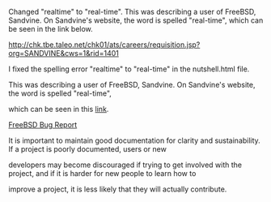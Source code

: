 Changed "realtime" to "real-time".
This was describing a user of FreeBSD, Sandvine. On Sandvine's website, the word is spelled "real-time", which can be seen in the link below.

http://chk.tbe.taleo.net/chk01/ats/careers/requisition.jsp?org=SANDVINE&cws=1&rid=1401


I fixed the spelling error "realtime" to "real-time" in the nutshell.html file. 

This was describing a user of FreeBSD, Sandvine. On Sandvine's website, the word is spelled "real-time",

which can be seen in this [link](http://chk.tbe.taleo.net/chk01/ats/careers/requisition.jsp?org=SANDVINE&cws=1&rid=1401).

[FreeBSD Bug Report]()

It is important to maintain good documentation for clarity and sustainability. If a project is poorly documented, users or new 

developers may become discouraged if trying to get involved with the project, and if it is harder for new people to learn how to

improve a project, it is less likely that they will actually contribute.
